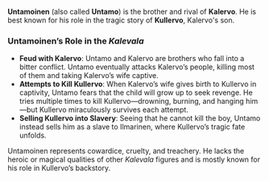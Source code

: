 **Untamoinen** (also called **Untamo**) is the brother and rival of **Kalervo**. He is best known for his role in the tragic story of **Kullervo**, Kalervo's son.

### **Untamoinen’s Role in the _Kalevala_**

- **Feud with Kalervo**: Untamo and Kalervo are brothers who fall into a bitter conflict. Untamo eventually attacks Kalervo’s people, killing most of them and taking Kalervo’s wife captive.
- **Attempts to Kill Kullervo**: When Kalervo’s wife gives birth to Kullervo in captivity, Untamo fears that the child will grow up to seek revenge. He tries multiple times to kill Kullervo—drowning, burning, and hanging him—but Kullervo miraculously survives each attempt.
- **Selling Kullervo into Slavery**: Seeing that he cannot kill the boy, Untamo instead sells him as a slave to Ilmarinen, where Kullervo’s tragic fate unfolds.

Untamoinen represents cowardice, cruelty, and treachery. He lacks the heroic or magical qualities of other _Kalevala_ figures and is mostly known for his role in Kullervo’s backstory.